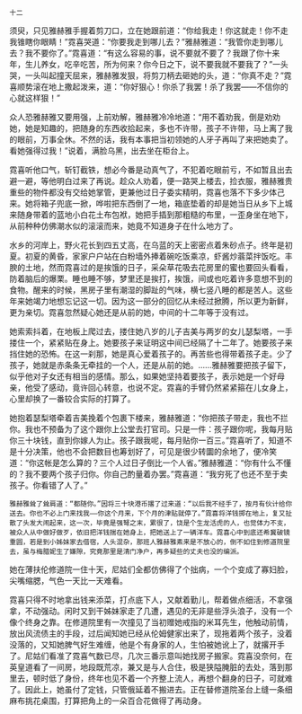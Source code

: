     十二 

   须臾，只见雅赫雅手握着剪刀口，立在她跟前道：“你给我走！你这就走！你不走我锥瞎你眼睛！”霓喜哭道：“你要我走到哪儿去？”雅赫雅道：“我管你走到哪儿去？我不要你了。”霓喜道：“有这么容易的事，说不要就不要了？我跟了你十来年，生儿养女，吃辛吃苦，所为何来？你今日之下，说不要我就不要我了？”一头哭，一头叫起撞天屈来，雅赫雅发狠，将剪刀柄去砸她的头，道：“你真不走？”霓喜顺势滚在地上撒起泼来，道：“你好狠心！你杀了我罢！杀了我罢——不信你的心就这样狠！”

   众人恐雅赫雅又要用强，上前劝解，雅赫雅冷冷地道：“用不着劝我，倒是劝劝她，她是知趣的，把随身的东西收拾起来，多也不许带，孩子不许带，马上离了我的眼前，万事全休。不然的话，我有本事把当初领她的人牙子再叫了来把她卖了。看她强得过我！”说着，满脸乌黑，出去坐在柜台上。

   霓喜听他口气，斩钉截铁，想必今番是动真气了，不犯着吃眼前亏，不如暂且出去避一避，等他明白过来了再说。趁众人劝着，便一路哭上楼去，捡衣服，雅赫雅贵重些的物件都没有交给她掌管，更兼他过日子委实精明，霓喜也落不下多少体己来。她将箱子兜底一掀，哗啦把东西倒了一地，箱底垫着的却是她当日从乡下上城来随身带着的蓝地小白花土布包袱，她把手插到那粗糙的布里，一歪身坐在地下，从前种种仿佛潮水似的滚滚而来，她竟不知道身子在什么地方了。

   水乡的河岸上，野火花长到四五丈高，在乌蓝的天上密密点着朱砂点子。终年是初夏。初夏的黄昏，家家户户站在白粉墙外捧着碗吃饭乘凉，虾酱炒蓊菜拌饭吃。丰腴的土地，然而霓喜过的是挨饿的日子，采朵草花吸去花房里的蜜也要回头看看，防着脑后的爆栗。睡也睡不够，梦里还是挨打，挨饿，间或也吃着许多意想不到的食物。醒来的时候，黑房子里有潮湿的脚趾的气味，横七竖八睡的都是苦人。这些年来她竭力地想忘记这一切。因为这一部分的回忆从未经过掀腾，所以更为新鲜，更为亲切。霓喜忽然疑心她还是从前的她，中间的十二年等于没有过。

   她索索抖着，在地板上爬过去，搂住她八岁的儿子吉美与两岁的女儿瑟梨塔，一手搂住一个，紧紧贴在身上。她要孩子来证明这中间已经隔了十二年了。她要孩子来挡住她的恐怖。在这一刹那，她是真心爱着孩子的。再苦些也得带着孩子走。少了孩子，她就是赤条条无牵挂的一个人，还是从前的她。……雅赫雅要把孩子留下，似乎他对子女还有相当的感情。那么，如果她坚持着要孩子，表示她是一个好母亲，他受了感动，竟许回心转意，也说不定。霓喜的手臂仍然紧紧箍在儿女身上，心里却换了一番较合实际的打算了。

   她抱着瑟梨塔牵着吉美挽着个包裹下楼来，雅赫雅道：“你把孩子带走，我也不拦你。我也不预备为了这个跟你上公堂去打官司。只是一件：孩子跟你呢，我每月贴你三十块钱，直到你嫁人为止。孩子跟我呢，每月贴你一百三。”霓喜听了，知道不是十分决策，他也不会把数目也筹划好了，可见是很少转圜的余地了，便冷笑道：“你这帐是怎么算的？三个人过日子倒比一个人省。”雅赫雅道：“你有什么不懂的？我不要两个孩子归你。你自己酌量着办罢。”霓喜道：“我穷死了也还不至于卖孩子。你看错了人了。”

    雅赫雅耸了耸肩道：“都随你。”因将三十块港币撂了过来道：“以后我不经手了，按月有伙计给你送去。你也不必上门来找我——你这个月来，下个月的津贴就停了。”霓喜将洋钱掷在地上，复又扯散了头发大闹起来，这一次，毕竟是强弩之末，累很了，饶是个生龙活虎的人，也觉体力不支，被众人从中做好做歹，依旧把洋钱揣在她身上，把她送上了一辆洋车。霓喜心中到底还希冀破镜重圆，若是到小姊妹家去借宿，人头混杂，那班人雅赫雅素来是不放心的，倒不如住到修道院里去，虽与梅腊妮生了嫌隙，究竟那里是清门净户，再多疑些的丈夫也没的编派。

   她在薄扶伦修道院一住十天，尼姑们全都仿佛得了个拙病，一个个变成了寡妇脸，尖嘴缩腮，气色一天比一天难看。

   霓喜只得不时地拿出钱来添菜，打点底下人，又献着勤儿，帮着做点细活，不拿强拿，不动强动。闲时又到干姊妹家走了几遭，遇见的无非是些浮头浪子，没有一个像个终身之靠。在修道院里有一次撞见了当初赠她戒指的米耳先生，他触动前情，放出风流债主的手段，过后闻知她已经从伦姆健家出来了，现拖着两个孩子，没着没落的，又知她脾气好生难缠，他是个有身家的人，生怕被她讹上了，就撂开手了。尼姑们看准了霓喜气数已尽，几次三番示意叫她找房子搬家。霓喜没奈何，在英皇道看了一间房，地段既荒凉，兼又是与人合住，极是狭隘腌脏的去处，落到那里去，顿时低了身份，终年也见不着一个齐整上流人，再想个翻身的日子，可就难了。因此上，她虽付了定钱，只管俄延着不搬进去。正在替修道院圣台上缝一条细麻布挑花桌围，打算把角上的一朵百合花做得了再动身。

